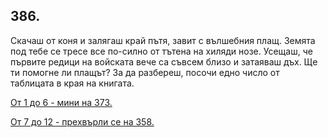 ## 386.

Скачаш от коня и залягаш край пътя, завит с вълшебния плащ.
Земята под тебе се тресе все по-силно от тътена на хиляди нозе.
Усещаш, че първите редици на войската вече са съвсем близо и
затаяваш дъх. Ще ти помогне ли плащът? За да разбереш, посочи
едно число от таблицата в края на книгата.

[От 1 до 6 - мини на 373.](./373)

[От 7 до 12 - прехвърли се на 358.](./358)

